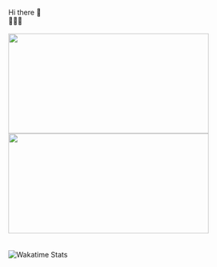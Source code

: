 Hi there 👋
<br/>
🚧🚧🚧
<br/>
<br/>
    <a href="https://github.com/fede1109/github-readme-stats">
        <img height=200 width=400 align="center" src="https://github-readme-stats.vercel.app/api?username=fede1109&title_color=82AAFF&text_color=ABB2BF&icon_color=7FDBCA&bg_color=011627&show_icons=true" />
    </a>
    <a href="https://github.com/fede1109/convoychat">
        <img height=200 width=400  align="center" src="https://github-readme-stats.vercel.app/api/top-langs?username=fede1109&layout=compact&langs_count=8&card_width=320&title_color=82AAFF&text_color=ABB2BF&icon_color=7FDBCA&bg_color=011627" />
    </a>
<br/>
<br/>
<br/>
![Wakatime Stats](https://github-readme-stats.vercel.app/api/wakatime?username=fede1109&title_color=82AAFF&text_color=ABB2BF&icon_color=7FDBCA&bg_color=011627&width=400 )
<!--
**Fede1109/Fede1109** is a ✨ _special_ ✨ repository because its `README.md` (this file) appears on your GitHub profile.

Here are some ideas to get you started:

- 🔭 I’m currently working on ...
- 🌱 I’m currently learning ...
- 👯 I’m looking to collaborate on ...
- 🤔 I’m looking for help with ...
- 💬 Ask me about ...
- 📫 How to reach me: ...
- 😄 Pronouns: ...
- ⚡ Fun fact: ...
-->
